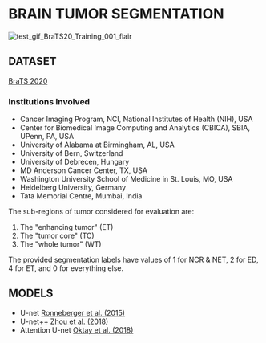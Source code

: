 # BRAIN TUMOR SEGMENTATION

![test_gif_BraTS20_Training_001_flair](https://user-images.githubusercontent.com/92647313/178347082-f4cb5c90-9738-4f7a-be5d-abd6f77c1541.gif)


## DATASET
[BraTS 2020](https://www.kaggle.com/datasets/awsaf49/brats20-dataset-training-validation)

### Institutions Involved
- Cancer Imaging Program, NCI, National Institutes of Health (NIH), USA
- Center for Biomedical Image Computing and Analytics (CBICA), SBIA, UPenn, PA, USA
- University of Alabama at Birmingham, AL, USA
- University of Bern, Switzerland
- University of Debrecen, Hungary
- MD Anderson Cancer Center, TX, USA
- Washington University School of Medicine in St. Louis, MO, USA
- Heidelberg University, Germany
- Tata Memorial Centre, Mumbai, India

The sub-regions of tumor considered for evaluation are: 
1) The "enhancing tumor" (ET) 
2) The "tumor core" (TC)
3) The "whole tumor" (WT) 

The provided segmentation labels have values of 1 for NCR & NET, 2 for ED, 4 for ET, and 0 for everything else.

## MODELS
- U-net [Ronneberger et al. (2015)](https://arxiv.org/abs/1505.04597)
- U-net++ [Zhou et al. (2018)](https://arxiv.org/abs/1807.10165)
- Attention U-net [Oktay et al. (2018)](https://arxiv.org/abs/1804.03999)

